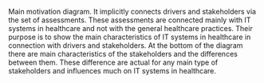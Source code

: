 Main motivation diagram. It implicitly connects drivers and stakeholders via the set of assessments. These assessments are connected mainly with IT systems in healthcare and not with the general healthcare practices. Their purpose is to show the main characteristics of IT systems in healthcare in connection with drivers and stakeholders. At the bottom of the diagram there are main characteristics of the stakeholders and the differences between them. These difference are actual for any main type of stakeholders and influences much on IT systems in healthcare.